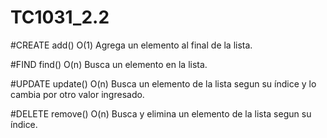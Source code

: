 # TC1031_2.2

#CREATE
add()
O(1)
Agrega un elemento al final de la lista.

#FIND
find()
O(n)
Busca un elemento en la lista.

#UPDATE
update()
O(n)
Busca un elemento de la lista segun su índice y lo cambia por otro valor ingresado.

#DELETE
remove()
O(n)
Busca y elimina un elemento de la lista segun su índice.
